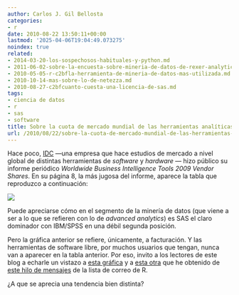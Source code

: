 ```yaml
---
author: Carlos J. Gil Bellosta
categories:
- r
date: 2010-08-22 13:50:11+00:00
lastmod: '2025-04-06T19:04:49.073275'
noindex: true
related:
- 2014-03-20-los-sospechosos-habituales-y-python.md
- 2011-06-02-sobre-la-encuesta-sobre-mineria-de-datos-de-rexer-analytics.md
- 2010-05-05-r-c2bfla-herramienta-de-mineria-de-datos-mas-utilizada.md
- 2010-10-14-mas-sobre-lo-de-netezza.md
- 2010-08-27-c2bfcuanto-cuesta-una-licencia-de-sas.md
tags:
- ciencia de datos
- r
- sas
- software
title: Sobre la cuota de mercado mundial de las herramientas analíticas de negocio
url: /2010/08/22/sobre-la-cuota-de-mercado-mundial-de-las-herramientas-analiticas-de-negocio/
---
```


Hace poco, [IDC](http://www.idc.com/) —una empresa que hace estudios de mercado a nivel global de distintas herramientas de _software_ y _hardware_ — hizo público su informe periódico _Worldwide Business Intelligence Tools 2009 Vendor Shares_. En su página 8, la más jugosa del informe, aparece la tabla que reproduzco a continuación:

[![](/wp-uploads/2010/08/cuota_mercado_data_mining_tools.png#center)
](/wp-uploads/2010/08/cuota_mercado_data_mining_tools.png#center)

Puede apreciarse cómo en el segmento de la minería de datos (que viene a ser a lo que se refieren con lo de _advanced analytics_) es SAS el claro dominador con IBM/SPSS en una débil segunda posición.

Pero la gráfica anterior se refiere, únicamente, a facturación. Y las herramientas de software libre, por muchos usuarios que tengan, nunca van a aparecer en la tabla anterior. Por eso, invito a los lectores de este blog a echarle un vistazo a [esta gráfica](http://www.google.com/insights/search/#q=%22r%20code%20for%22%2C%22sas%20code%20for%22%2C%22spss%20code%20for%22&cmpt=q) y a [esta otra](http://www.google.com/insights/search/#q=code%20for%20r%2Ccode%20for%20SAS%2Ccode%20for%20SPSS%2Ccode%20for%20matlab&cmpt=q) que he obtenido de [este hilo de mensajes](http://www.mail-archive.com/r-help@r-project.org/msg100178.html) de la lista de correo de R.

¿A que se aprecia una tendencia bien distinta?